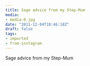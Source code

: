 ```yaml
---
title: Sage advice from my Step-Mum
media:
- media-0.jpg
date: "2011-12-04T10:46:18Z"
draft: false
tags:
- imported
- from-instagram
---
```

Sage advice from my Step-Mum
